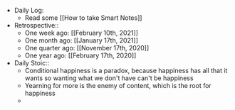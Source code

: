 - Daily Log:
    - Read some [[How to take Smart Notes]]
- Retrospective::
    - One week ago: [[February 10th, 2021]]
    - One month ago: [[January 17th, 2021]]
    - One quarter ago: [[November 17th, 2020]]
    - One year ago: [[February 17th, 2020]]
- Daily Stoic::
    - Conditional happiness is a paradox, because happiness has all that it wants so wanting what we don't have can't be happiness
    - Yearning for more is the enemy of content, which is the root for happiness
    -
